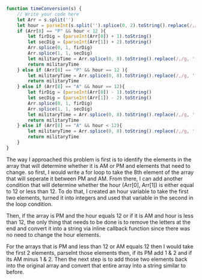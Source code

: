 
```js
function timeConversion(s) {
    // Write your code here
    let Arr = s.split('')
    let hour = parseInt(s.split('').splice(0, 2).toString().replace(/,/g, ''))
    if (Arr[8] == "P" && hour < 12 ){
        let firDig = (parseInt(Arr[0]) + 1).toString()
        let secDig = (parseInt(Arr[1]) + 2).toString()
        Arr.splice(0, 1, firDig)
        Arr.splice(1, 1, secDig)
        let militaryTime = Arr.splice(0, 8).toString().replace(/,/g, '');
        return militaryTime
    } else if (Arr[8] == "P" && hour == 12 ){
        let militaryTime = Arr.splice(0, 8).toString().replace(/,/g, '');
        return militaryTime
    } else if (Arr[8] == "A" && hour == 12){
        let firDig = (parseInt(Arr[0]) - 1).toString()
        let secDig = (parseInt(Arr[1]) - 2).toString()
        Arr.splice(0, 1, firDig)
        Arr.splice(1, 1, secDig)
        let militaryTime = Arr.splice(0, 8).toString().replace(/,/g, '');
        return militaryTime
    } else if (Arr[8] == "A" && hour < 12){
        let militaryTime = Arr.splice(0, 8).toString().replace(/,/g, '');
        return militaryTime
    }
}
```

The way I approached this problem is first is to identify the elements in the array that will determine whether it is AM or PM and elements that need to change. so first, I would write a for loop to take the 8th element of the array that will seperate it between PM and AM. From there, I can add another condition that will determine whether the hour (Arr[0], Arr[1]) is either equal to 12 or less than 12. To do that, I created an hour variable to take the first two elements, turned it into integers and used that variable in the second in the loop condition. 

Then, if the array is PM and the hour equals 12 or if it is AM and hour is less than 12, the only thing that needs to be done is to remove the letters at the end and convert it into a string via inline callback function since there was no need to change the hour elements. 

For the arrays that is PM and less than 12 or AM equals 12 then I would take the first 2 elements, parseInt those elements then, if its PM add 1 & 2 and if its AM minus 1 & 2. Then the next step is to add those two elements back into the original array and convert that entire array into a string similar to before. 
